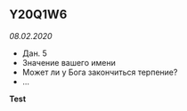## Y20Q1W6
*08.02.2020*
- Дан. 5
- Значение вашего имени
- Может ли у Бога закончиться терпение?
- ...

<b>Test</b>

<script>
console.log("Test");
</script>
